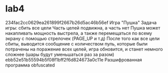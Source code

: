 # lab4
234fac2cc0629ea261899f2667b26d5ac46b56ef Игра "Пушка"
Задача игры: сбить все цели
Часть целей подвижна, а часть нет
Пушка может накапливать мощность выстрела, а также перемещаться по всему
экрану с помощью стрелочек (PAGE_UP и т.д)
После того как все цели сбиты, выводится сообщение с количеством пуль, 
которые были потрачены на поражение всех целей, игра обновится, и станет
немного сложнее (шары будут уменьшаться раз за разом) 
ebb52e51b55594b5f08f1bff2f6d824673a0c11e Разшифрованная программа obfuscated
